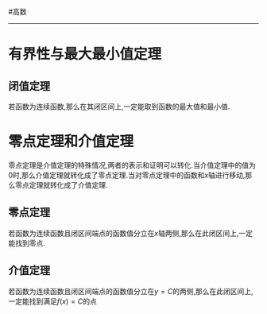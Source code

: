 #高数 

---

# 有界性与最大最小值定理

## 闭值定理

若函数为连续函数,那么在其闭区间上,一定能取到函数的最大值和最小值.

# 零点定理和介值定理

零点定理是介值定理的特殊情况,两者的表示和证明可以转化.当介值定理中的值为0时,那么介值定理就转化成了零点定理.当对零点定理中的函数和$x$轴进行移动,那么零点定理就转化成了介值定理.

## 零点定理

若函数为连续函数且闭区间端点的函数值分立在$x$轴两侧,那么在此闭区间上,一定能找到零点.

## 介值定理

若函数为连续函数且闭区间端点的函数值分立在$y=C$的两侧,那么在此闭区间上,一定能找到满足$f(x)=C$的点

